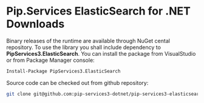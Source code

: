 # Pip.Services ElasticSearch for .NET Downloads

Binary releases of the runtime are available through NuGet cental repository. 
To use the library you shall include dependency to **PipServices3.ElasticSearch**.
You can install the package from VisualStudio or from Package Manager console:

```bash
Install-Package PipServices3.ElasticSearch
``` 

Source code can be checked out from github repository:

```bash
git clone git@github.com:pip-services3-dotnet/pip-services3-elasticsearch-dotnet.git
```
